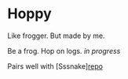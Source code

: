 # Hoppy
Like frogger. But made by me.

Be a frog. Hop on logs.
*in progress*

Pairs well with [Sssnake][repo](www.github.com/populardemand/snake)